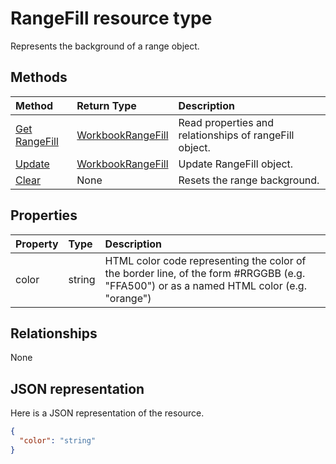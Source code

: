 # RangeFill resource type

Represents the background of a range object.


## Methods

| Method		   | Return Type	|Description|
|:---------------|:--------|:----------|
|[Get RangeFill](../api/rangefill_get.md) | [WorkbookRangeFill](rangefill.md) |Read properties and relationships of rangeFill object.|
|[Update](../api/rangefill_update.md) | [WorkbookRangeFill](rangefill.md)	|Update RangeFill object. |
|[Clear](../api/rangefill_clear.md)|None|Resets the range background.|

## Properties
| Property	   | Type	|Description|
|:---------------|:--------|:----------|
|color|string|HTML color code representing the color of the border line, of the form #RRGGBB (e.g. "FFA500") or as a named HTML color (e.g. "orange")|

## Relationships
None


## JSON representation

Here is a JSON representation of the resource.

<!--{
  "blockType": "resource",
  "optionalProperties": [],
  "baseType": "microsoft.graph.entity",
  "@odata.type": "microsoft.graph.workbookRangeFill"
}-->

```json
{
  "color": "string"
}

```

<!-- uuid: 8fcb5dbc-d5aa-4681-8e31-b001d5168d79
2015-10-25 14:57:30 UTC -->
<!-- {
  "type": "#page.annotation",
  "description": "RangeFill resource",
  "keywords": "",
  "section": "documentation",
  "tocPath": ""
}-->